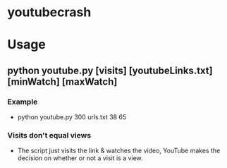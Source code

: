 # youtubecrash
# Usage
## python youtube.py [visits] [youtubeLinks.txt] [minWatch] [maxWatch]

### Example
  * python youtube.py 300 urls.txt 38 65

### Visits don't equal views
  * The script just visits the link & watches the video, YouTube makes the decision on whether or not a visit is a view.
